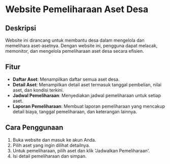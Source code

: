 # Website Pemeliharaan Aset Desa

## Deskripsi

Website ini dirancang untuk membantu desa dalam mengelola dan memelihara aset-asetnya. Dengan website ini, pengguna dapat melacak, memonitor, dan mengelola pemeliharaan aset desa secara efisien.

## Fitur

- **Daftar Aset**: Menampilkan daftar semua aset desa.
- **Detail Aset**: Menampilkan detail aset termasuk tanggal pembelian, nilai aset, dan kondisi terkini.
- **Jadwal Pemeliharaan**: Menyediakan jadwal pemeliharaan untuk setiap aset.
- **Laporan Pemeliharaan**: Membuat laporan pemeliharaan yang mencakup detail biaya, tanggal pemeliharaan, dan keterangan lainnya.

## Cara Penggunaan

1. Buka website dan masuk ke akun Anda.
2. Pilih aset yang ingin dilihat detailnya.
3. Untuk pemeliharaan, pilih aset dan klik 'Jadwalkan Pemeliharaan'.
4. Isi detail pemeliharaan dan simpan.